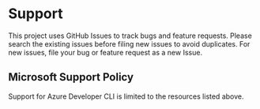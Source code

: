 # Support

This project uses GitHub Issues to track bugs and feature requests. Please search the existing 
issues before filing new issues to avoid duplicates.  For new issues, file your bug or 
feature request as a new Issue.

## Microsoft Support Policy  

Support for Azure Developer CLI is limited to the resources listed above.

[contribute]: https://github.com/Azure/modern-web-app-pattern-dotnet/blob/main/CONTRIBUTING.md
